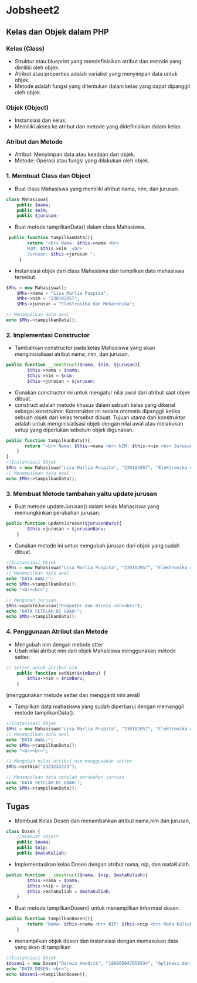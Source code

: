 # Jobsheet2
## Kelas dan Objek dalam PHP
### Kelas (Class)
- Struktur atau blueprint yang mendefinisikan atribut dan metode yang dimiliki oleh objek.
- Atribut atau properties adalah variabel yang menyimpan data untuk objek.
- Metode adalah fungsi yang ditentukan dalam kelas yang dapat dipanggil oleh objek.
### Objek (Object)
- Instansiasi dari kelas.
- Memiliki akses ke atribut dan metode yang didefinisikan dalam kelas.
### Atribut dan Metode
- Atribut: Menyimpan data atau keadaan dari objek.
- Metode: Operasi atau fungsi yang dilakukan oleh objek.

### 1. Membuat Class dan Object
- Buat class Mahasiswa yang memiliki atribut nama, nim, dan jurusan.
```php
class Mahasiswa{
    public $nama;
    public $nim;
    public $jurusan;
```
- Buat metode tampilkanData() dalam class Mahasiswa.
```php
 public function tampilkanData(){
        return "<br> Nama: $this->nama <br>
        NIM: $this->nim  <br> 
        Jurusan: $this->jurusan ";
     }
```
- Instansiasi objek dari class Mahasiswa dan tampilkan data mahasiswa tersebut.
```php
$Mhs = new Mahasiswa();
    $Mhs->nama = "Lisa Marlia Puspita";
    $Mhs->nim = "230102057";
    $Mhs->jurusan = "Elektronika dan Mekaronika";

// Menampilkan data awal
echo $Mhs->tampilkanData();
```
### 2. Implementasi Constructor
- Tambahkan constructor pada kelas Mahasiswa yang akan menginisialisasi
atribut nama, nim, dan jurusan.
```php
public function __construct($nama, $nim, $jurusan){
        $this->nama = $nama;
        $this->nim = $nim;
        $this->jurusan = $jurusan;
```
- Gunakan constructor ini untuk mengatur nilai awal dari atribut saat objek dibuat.
- construct adalah metode khusus dalam sebuah kelas yang dikenal sebagai konstruktor. Konstruktor ini secara otomatis dipanggil ketika sebuah objek dari kelas tersebut dibuat. Tujuan utama dari konstruktor adalah untuk menginisialisasi objek dengan nilai awal atau melakukan setup yang diperlukan sebelum objek digunakan.
```php
public function tampilkanData(){
       return "<br> Nama: $this->nama <br> NIM: $this->nim <br> Jurusan: $this->jurusan";
    }
}
//Instansiasi Objek
$Mhs = new Mahasiswa("Lisa Marlia Puspita", "230102057", "Elektronika dan Mekaronika");
// Menampilkan data awal
echo $Mhs->tampilkanData();
```
### 3. Membuat Metode tambahan yaitu update jurusan
- Buat metode updateJurusan() dalam kelas Mahasiswa yang memungkinkan
perubahan jurusan.
```php
public function updateJurusan($jurusanBaru){
        $this->jurusan = $jurusanBaru;
    }
```
- Gunakan metode ini untuk mengubah jurusan dari objek yang sudah dibuat.
```php
//Instansiasi Objek
$Mhs = new Mahasiswa("Lisa Marlia Puspita", "230102057", "Elektronika dan Mekaronika");
// Menampilkan data awal
echo "DATA AWAL:";
echo $Mhs->tampilkanData();
echo "<br><br>";

// Mengubah jurusan
$Mhs->updateJurusan("Komputer dan Bisnis <br><br>");
echo "DATA SETELAH DI UBAH:";
echo $Mhs->tampilkanData();
```
### 4. Penggunaan Atribut dan Metode
- Mengubah nim dengan metode stter
- Ubah nilai atribut nim dari objek Mahasiswa menggunakan metode setter.
```php
// Setter untuk atribut nim
    public function setNim($nimBaru) {
        $this->nim = $nimBaru;
    }
```
(menggunakan metode setter dan mengganti nim awal)
- Tampilkan data mahasiswa yang sudah diperbarui dengan memanggil metode
tampilkanData().
```php
//Instansiasi Objek
$Mhs = new Mahasiswa("Lisa Marlia Puspita", "230102057", "Elektronika dan Mekaronika");
// Menampilkan data awal
echo "DATA AWAL:";
echo $Mhs->tampilkanData();
echo "<br><br>";

// Mengubah nilai atribut nim menggunakan setter
$Mhs->setNim("2323232323");

// Menampilkan data setelah perubahan jurusan
echo "DATA SETELAH DI UBAH:";
echo $Mhs->tampilkanData();
```

## Tugas
- Membuat Kelas Dosen dan menambahkan atribut nama,nim dan jurusan,
```php
class Dosen {
    //membuat object
    public $nama;
    public $nip;
    public $mataKuliah;
```
- Implementasikan kelas Dosen dengan atribut nama, nip, dan mataKuliah.
```php
public function __construct($nama, $nip, $mataKuliah){
        $this->nama = $nama;
        $this->nip = $nip;
        $this->mataKuliah = $mataKuliah;
    }
```
- Buat metode tampilkanDosen() untuk menampilkan informasi dosen.
```php
public function tampilkanDosen(){
        return "Nama: $this->nama <br> NIP: $this->nip <br> Mata Kuliah: $this->mataKuliah ";
    }
```
- menampilkan objek dosen dan instansiasi dengan memasukan data yang akan di tampilkan
```php
//Instansiasi Objek
$dosen1 = new Dosen("Darwin Hendrik", "199805047658934", "Aplikasi dan Komputer");
echo "DATA DOSEN: <br>";
echo $dosen1->tampilkanDosen();
```



